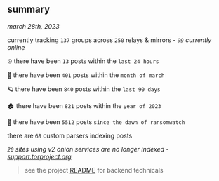 
## summary
_march 28th, 2023_

currently tracking `137` groups across `250` relays & mirrors - _`99` currently online_

⏲ there have been `13` posts within the `last 24 hours`

🦈 there have been `401` posts within the `month of march`

🪐 there have been `840` posts within the `last 90 days`

🏚 there have been `821` posts within the `year of 2023`

🦕 there have been `5512` posts `since the dawn of ransomwatch`

there are `68` custom parsers indexing posts

_`20` sites using v2 onion services are no longer indexed - [support.torproject.org](https://support.torproject.org/onionservices/v2-deprecation/)_

> see the project [README](https://github.com/joshhighet/ransomwatch#ransomwatch--) for backend technicals
